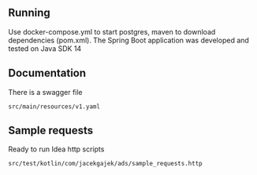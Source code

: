 ## Running

Use docker-compose.yml to start postgres, maven to download dependencies (pom.xml). The Spring Boot application was developed and tested on Java SDK 14

## Documentation

There is a swagger file
```
src/main/resources/v1.yaml
```

## Sample requests 

Ready to run Idea http scripts
```
src/test/kotlin/com/jacekgajek/ads/sample_requests.http
```
